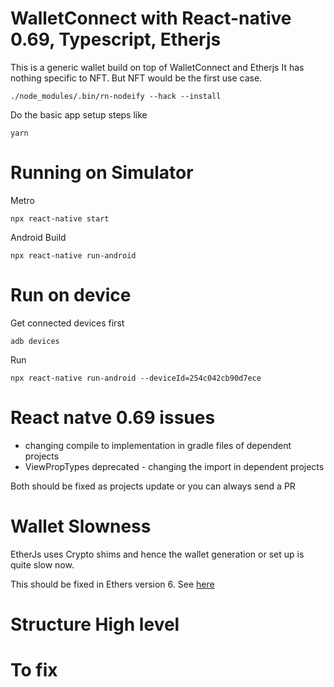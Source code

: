 # WalletConnect with React-native 0.69, Typescript, Etherjs

This is a generic wallet build on top of WalletConnect and Etherjs
It has nothing specific to NFT. But NFT would be the first use case.


```
./node_modules/.bin/rn-nodeify --hack --install
```

Do the basic app setup steps like
```
yarn
```

# Running on Simulator

Metro
```
npx react-native start
```

Android Build
```
npx react-native run-android   
```

# Run on device
Get connected devices first
```
adb devices
```
Run
```
npx react-native run-android --deviceId=254c042cb90d7ece
```

# React natve 0.69 issues

- changing compile to implementation in gradle files of dependent projects
- ViewPropTypes deprecated - changing the import in dependent projects

Both should be fixed as projects update or you can always send a PR

# Wallet Slowness
EtherJs uses Crypto shims and hence the wallet generation or set up is quite slow now.

This should be fixed in Ethers version 6. See [here](https://github.com/ethers-io/ethers.js/issues/2250)


# Structure High level


# To fix
